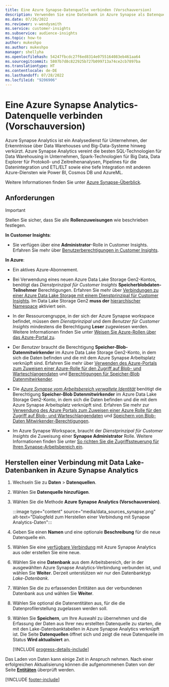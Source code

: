 ```yaml
---
title: Eine Azure Synapse-Datenquelle verbinden (Vorschauversion)
description: Verwenden Sie eine Datenbank in Azure Synapse als Datenquelle in Dynamics 365 Customer Insights.
ms.date: 07/26/2022
ms.reviewer: v-wendysmith
ms.service: customer-insights
ms.subservice: audience-insights
ms.topic: how-to
author: mukeshpo
ms.author: mukeshpo
manager: shellyha
ms.openlocfilehash: 54247fbcdc27f6ed8314e0755164083eb461aa64
ms.sourcegitcommit: 5807b7d8c822925b727b099713a74ce2cb7897ba
ms.translationtype: HT
ms.contentlocale: de-DE
ms.lasthandoff: 07/28/2022
ms.locfileid: "9206906"
---
```

# <a name="connect-an-azure-synapse-analytics-data-source-preview"></a>Eine Azure Synapse Analytics-Datenquelle verbinden (Vorschauversion)

Azure Synapse Analytics ist ein Analysedienst für Unternehmen, der Erkenntnisse über Data Warehouses und Big-Data-Systeme hinweg verkürzt. Azure Synapse Analytics vereint die besten SQL-Technologien für Data Warehousing in Unternehmen, Spark-Technologien für Big Data, Data Explorer für Protokoll‑ und Zeitreihenanalysen, Pipelines für die Datenintegration und ETL/ELT sowie eine tiefe Integration mit anderen Azure-Diensten wie Power BI, Cosmos DB und AzureML.

Weitere Informationen finden Sie unter [Azure Synapse-Überblick](/azure/synapse-analytics/overview-what-is).

## <a name="prerequisites"></a>Anforderungen

> [!IMPORTANT]
> Stellen Sie sicher, dass Sie alle **Rollenzuweisungen** wie beschrieben festlegen.  

**In Customer Insights**:

* Sie verfügen über eine **Administrator**-Rolle in Customer Insights. Erfahren Sie mehr über [Benutzerberechtigungen in Customer Insights](permissions.md#assign-roles-and-permissions).

**In Azure**:

- Ein aktives Azure-Abonnement.

- Bei Verwendung eines neuen Azure Data Lake Storage Gen2-Kontos, benötigt das *Dienstprinzipal für Customer Insights* **Speicherblobdaten-Teilnehmer** Berechtigungen. Erfahren Sie mehr über [Verbindungen zu einer Azure Data Lake Storage mit einem Dienstprinzipal für Customer Insights](connect-service-principal.md). Im Data Lake Storage Gen2 **muss der** [hierarchischer Namespace](/azure/storage/blobs/data-lake-storage-namespace) aktiviert sein.

- In der Ressourcengruppe, in der sich der Azure Synapse workspace befindet, müssen dem *Dienstprinzipal* und dem *Benutzer für Customer Insights* mindestens die Berechtigung **Leser** zugewiesen werden. Weitere Informationen finden Sie unter [Weisen Sie Azure-Rollen über das Azure-Portal zu](/azure/role-based-access-control/role-assignments-portal).

- Der *Benutzer* braucht die Berechtigung **Speicher-Blob-Datenmitwirkender** im Azure Data Lake Storage Gen2-Konto, in dem sich die Daten befinden und die mit dem Azure Synapse Arbeitsplatz verknüpft sind. Erfahren Sie mehr über [Verwenden des Azure-Portals zum Zuweisen einer Azure-Rolle für den Zugriff auf Blob- und Warteschlangendaten](/azure/storage/common/storage-auth-aad-rbac-portal) und [Berechtigungen für Speicher-Blob Datenmitwirkender](/azure/role-based-access-control/built-in-roles#storage-blob-data-contributor).

- Die *[Azure Synapse vom Arbeitsbereich verwaltete Identität](/azure/synapse-analytics/security/synapse-workspace-managed-identity)* benötigt die Berechtigung **Speicher-Blob Datenmitwirkender** im Azure Data Lake Storage Gen2-Konto, in dem sich die Daten befinden und die mit dem Azure Synapse Arbeitsplatz verknüpft sind. Erfahren Sie mehr zur [Verwendung des Azure Portals zum Zuweisen einer Azure Rolle für den Zugriff auf Blob- und Warteschlangendaten](/azure/storage/common/storage-auth-aad-rbac-portal) und [Speichern von Blob-Daten Mitwirkender-Berechtigungen](/azure/role-based-access-control/built-in-roles#storage-blob-data-contributor).

- Im Azure Synapse Workspace, braucht der *Dienstprinzipal für Customer Insights* die Zuweisung einer **Synapse Administrator** Rolle. Weitere Informationen finden Sie unter [So richten Sie die Zugriffssteuerung für Ihren Synapse-Arbeitsbereich ein](/azure/synapse-analytics/security/how-to-set-up-access-control).

## <a name="connect-to-the-data-lake-database-in-azure-synapse-analytics"></a>Herstellen einer Verbindung mit Data Lake-Datenbanken in Azure Synapse Analytics

1. Wechseln Sie zu **Daten** > **Datenquellen**.

1. Wählen Sie **Datenquelle hinzufügen**.

1. Wählen Sie die Methode **Azure Synapse Analytics (Vorschauversion)**.

   :::image type="content" source="media/data_sources_synapse.png" alt-text="Dialogfeld zum Herstellen einer Verbindung mit Synapse Analytics-Daten":::
  
1. Geben Sie einen **Namen** und eine optionale **Beschreibung** für die neue Datenquelle ein.

1. Wählen Sie eine [verfügbare Verbindung](connections.md) mit Azure Synapse Analytics aus oder erstellen Sie eine neue.

1. Wählen Sie eine **Datenbank** aus dem Arbeitsbereich, der in der ausgewählten Azure Synapse Analytics-Verbindung verbunden ist, und wählen Sie **Weiter**. Derzeit unterstützen wir nur den Datenbanktyp *Lake-Datenbank*.

1. Wählen Sie die zu erfassenden Entitäten aus der verbundenen Datenbank aus und wählen Sie **Weiter**.

1. Wählen Sie optional die Datenentitäten aus, für die die Datenprofilerstellung zugelassen werden soll.

1. Wählen Sie **Speichern**, um Ihre Auswahl zu übernehmen und die Erfassung der Daten aus Ihrer neu erstellten Datenquelle zu starten, die mit den Lake-Datenbanktabellen in Azure Synapse Analytics verknüpft ist. Die Seite **Datenquellen** öffnet sich und zeigt die neue Datenquelle im Status **Wird aktualisiert** an.

   [!INCLUDE [progress-details-include](includes/progress-details-pane.md)]

Das Laden von Daten kann einige Zeit in Anspruch nehmen. Nach einer erfolgreichen Aktualisierung können die aufgenommenen Daten von der Seite [**Entitäten**](entities.md) überprüft werden.

[!INCLUDE [footer-include](includes/footer-banner.md)]
